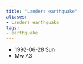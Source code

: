 ```yaml
---
title: "Landers earthquake"
aliases:
- Landers earthquake
tags:
- earthquake
---
```


- 1992-06-28 Sun
- Mw 7.3